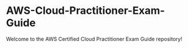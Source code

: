 # AWS-Cloud-Practitioner-Exam-Guide
Welcome to the AWS Certified Cloud Practitioner Exam Guide repository!

